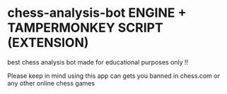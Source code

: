 # chess-analysis-bot ENGINE + TAMPERMONKEY SCRIPT (EXTENSION)
best chess analysis bot made for educational purposes only !!

Please keep in mind using this app can gets you banned in chess.com or any other online chess games
